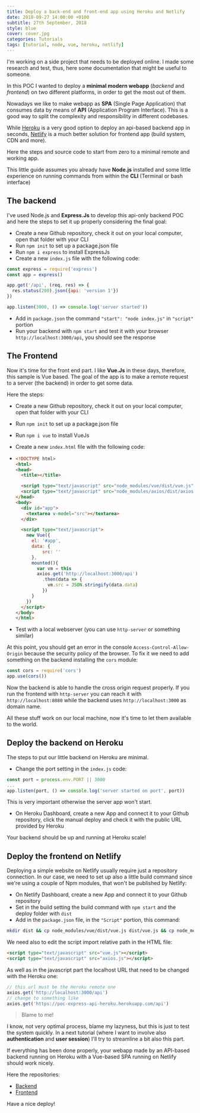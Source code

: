 ```yaml
---
title: Deploy a back-end and front-end app using Heroku and Netlify
date: 2018-09-27 14:00:00 +0100
subtitle: 27th September, 2018
style: blue
cover: cover.jpg
categories: Tutorials
tags: [tutorial, node, vue, heroku, netlify]
---
```


I'm working on a side project that needs to be deployed online. I made some research and test, thus, here some documentation that might be useful to someone.

In this POC I wanted to deploy a **minimal modern webapp** (*backend* and *frontend*) on two different platforms, in order to get the most out of them.

Nowadays we like to make webapp as **SPA** (Single Page Application) that consumes data by means of **API** (Application Program Interface). This is a good way to split the complexity and responsibility in different codebases.

While [Heroku](https://heroku.com) is a very good option to deploy an api-based backend app in seconds, [Netlify](https://www.netlify.com/) is a much better solution for frontend app (build system, CDN and more).

Here the steps and source code to start from zero to a minimal remote and working app.

This little guide assumes you already have **Node.js** installed and some little experience on running commands from within the **CLI** (Terminal or bash interface)

## The backend

I've used Node.js and **Express.Js** to develop this api-only backend POC and here the steps to set it up properly considering the final goal:

- Create a new Github repository, check it out on your local computer, open that folder with your CLI
- Run `npm init` to set up a package.json file
- Run `npm i express` to install ExpressJs
- Create a new `index.js` file with the following code:

```javascript
const express = require('express')
const app = express()

app.get('/api', (req, res) => {
  res.status(200).json({api: 'version 1'})
})

app.listen(3000, () => console.log('server started'))

```

- Add in `package.json` the command `"start": "node index.js"` in `"script"` portion
- Run your backend with `npm start` and test it with your browser `http://localhost:3000/api`, you should see the response

## The Frontend

Now it's time for the front end part. I like **Vue.Js** in these days, therefore, this sample is Vue based. The goal of the app is to make a remote request to a server (the backend) in order to get some data.

Here the steps:

- Create a new Github repository, check it out on your local computer, open that folder with your CLI

- Run `npm init` to set up a package.json file

- Run `npm i vue` to install VueJs

- Create a new `index.html` file with the following code:

- ```html
  <!DOCTYPE html>
  <html>
  <head>
    <title></title>
  
    <script type="text/javascript" src="node_modules/vue/dist/vue.js"></script>
    <script type="text/javascript" src="node_modules/axios/dist/axios.js"></script>
  </head>
  <body>
    <div id="app">
      <textarea v-model="src"></textarea>
    </div>
  
    <script type="text/javascript">
      new Vue({
        el: '#app',
        data: {
            src: ''
        },
        mounted(){
          var vm = this
          axios.get('http://localhost:3000/api')
            .then(data => {
              vm.src = JSON.stringify(data.data)
            })
        }
      })
    </script>
  </body>
  </html>
  ```

- Test with a local webserver (you can use `http-server` or something similar)

At this point, you should get an error in the console `Access-Control-Allow-Origin` because the security policy of the browser. To fix it we need to add something on the backend installing the `cors` module:

```javascript
const cors = require('cors')
app.use(cors())
```

Now the backend is able to handle the cross origin request properly. If you run the frontend with `http-server` you can reach it with `http://localhost:8080` while the backend uses ``http://localhost:3000`` as domain name.

All these stuff work on our local machine, now it's time to let them available to the world.

## Deploy the backend on Heroku

The steps to put our little backend on Heroku are minimal.

- Change the port setting in the `index.js` code:

```javascript
const port = process.env.PORT || 3000
...
app.listen(port, () => console.log('server started on port', port))
```

This is very important otherwise the server app won't start.

- On Heroku Dashboard, create a new App and connect it to your Github repository, click the manual deploy and check it with the public URL provided by Heroku

Your backend should be up and running at Heroku scale!

## Deploy the frontend on Netlify

Deploying a simple website on Netlify usually require just a repository connection. In our case, we need to set up also a little build command since we're using a couple of Npm modules, that won't be published by Netlify:

- On Netlify Dashboard, create a new App and connect it to your Github repository
- Set in the build setting the build command with `npm start` and the deploy folder with `dist`
- Add in the `package.json` file, in the `"Script"` portion, this command:

```bash
mkdir dist && cp node_modules/vue/dist/vue.js dist/vue.js && cp node_modules/axios/dist/axios.js dist/axios.js && cp index.html dist/index.html
```

We need also to edit the script import relative path in the HTML file:

```html
<script type="text/javascript" src="vue.js"></script>
<script type="text/javascript" src="axios.js"></script>
```

As well as in the javascript part the localhost URL that need to be changed with the Heroku one:

```javascript
// this url must be the Heroku remote one
axios.get('http://localhost:3000/api')
// change to something like
axios.get('https://poc-express-api-heroku.herokuapp.com/api')
```

> Blame to me!

I know, not very optimal process, blame my lazyness, but this is just to test the system quickly. In a next tutorial (where I want to involve also **authentication** and **user session**) I'll try to streamline a bit also this part.

If everything has been done properly, your webapp made by an API-based backend running on Heroku with a Vue-based SPA running on Netlify should work nicely.

Here the repositories:

- [Backend](https://github.com/abusedmedia/poc-express-api-heroku)
- [Frontend](https://github.com/abusedmedia/poc-vue-client-netlify)

Have a nice deploy!
